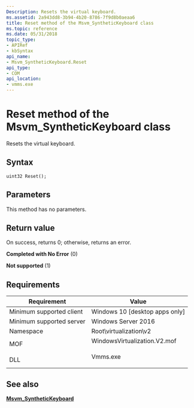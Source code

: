 ```yaml
---
Description: Resets the virtual keyboard.
ms.assetid: 2a943dd8-3b94-4b20-8786-7f9d8b0aeaa6
title: Reset method of the Msvm_SyntheticKeyboard class
ms.topic: reference
ms.date: 05/31/2018
topic_type: 
- APIRef
- kbSyntax
api_name: 
- Msvm_SyntheticKeyboard.Reset
api_type: 
- COM
api_location: 
- vmms.exe
---
```


# Reset method of the Msvm\_SyntheticKeyboard class

Resets the virtual keyboard.

## Syntax


```mof
uint32 Reset();
```



## Parameters

This method has no parameters.

## Return value

On success, returns 0; otherwise, returns an error.

<dl> <dt>

**Completed with No Error** (0)
</dt> <dt>

**Not supported** (1)
</dt> </dl>

## Requirements



| Requirement | Value |
|-------------------------------------|---------------------------------------------------------------------------------------------------------|
| Minimum supported client<br/> | Windows 10 \[desktop apps only\]<br/>                                                             |
| Minimum supported server<br/> | Windows Server 2016<br/>                                                                          |
| Namespace<br/>                | Root\\virtualization\\v2<br/>                                                                     |
| MOF<br/>                      | <dl> <dt>WindowsVirtualization.V2.mof</dt> </dl> |
| DLL<br/>                      | <dl> <dt>Vmms.exe</dt> </dl>                     |



## See also

<dl> <dt>

[**Msvm\_SyntheticKeyboard**](msvm-synthetickeyboard.md)
</dt> </dl>

 

 




